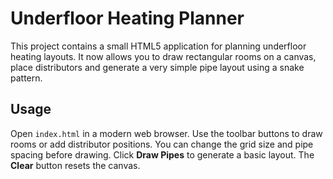 # Underfloor Heating Planner

This project contains a small HTML5 application for planning underfloor heating layouts. It now allows you to draw rectangular rooms on a canvas, place distributors and generate a very simple pipe layout using a snake pattern.

## Usage

Open `index.html` in a modern web browser. Use the toolbar buttons to draw rooms or add distributor positions. You can change the grid size and pipe spacing before drawing. Click **Draw Pipes** to generate a basic layout. The **Clear** button resets the canvas.
